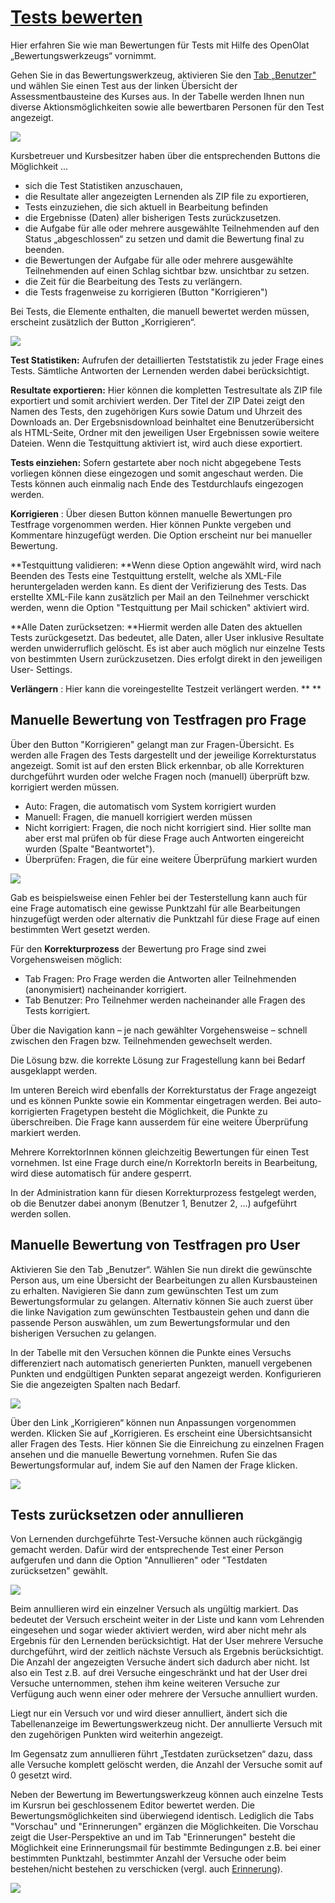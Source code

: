 #  [Tests bewerten](Tests+bewerten.html)

Hier erfahren Sie wie man Bewertungen für Tests mit Hilfe des OpenOlat
„Bewertungswerkzeugs“ vornimmt.

Gehen Sie in das Bewertungswerkzeug, aktivieren Sie den [Tab „Benutzer"
](../../pages/viewpage.action%EF%B9%96pageId=108593698.html)und wählen Sie
einen Test aus der linken Übersicht der Assessmentbausteine des Kurses aus.
In der Tabelle werden Ihnen nun diverse Aktionsmöglichkeiten sowie alle
bewertbaren Personen für den Test angezeigt.

![](../../download/attachments/590041/Test_Bewertungswerkzeug.png)

Kursbetreuer und Kursbesitzer haben über die entsprechenden Buttons die
Möglichkeit …

  * sich die Test Statistiken anzuschauen,
  * die Resultate aller angezeigten Lernenden als ZIP file zu exportieren,
  * Tests einzuziehen, die sich aktuell in Bearbeitung befinden
  * die Ergebnisse (Daten) aller bisherigen Tests zurückzusetzen.
  * die Aufgabe für alle oder mehrere ausgewählte Teilnehmenden auf den Status „abgeschlossen“ zu setzen und damit die Bewertung final zu beenden.
  * die Bewertungen der Aufgabe für alle oder mehrere ausgewählte Teilnehmenden auf einen Schlag sichtbar bzw. unsichtbar zu setzen.
  * die Zeit für die Bearbeitung des Tests zu verlängern.
  * die Tests fragenweise zu korrigieren (Button "Korrigieren")

Bei Tests, die Elemente enthalten, die manuell bewertet werden müssen,
erscheint zusätzlich der Button „Korrigieren“.

![](../../download/attachments/590041/Test_korrigieren.png)

  

 **Test Statistiken:** Aufrufen der detaillierten Teststatistik zu jeder Frage
eines Tests. Sämtliche Antworten der Lernenden werden dabei berücksichtigt.

 **Resultate exportieren:** Hier können die kompletten Testresultate als ZIP
file exportiert und somit archiviert werden. Der Titel der ZIP Datei zeigt den
Namen des Tests, den zugehörigen Kurs sowie Datum und Uhrzeit des Downloads
an. Der Ergebsnisdownload beinhaltet eine Benutzerübersicht als HTML-Seite,
Ordner mit den jeweiligen User Ergebnissen sowie weitere Dateien. Wenn die
Testquittung aktiviert ist, wird auch diese exportiert.

 **Tests einziehen:** Sofern gestartete aber noch nicht abgegebene Tests
vorliegen können diese eingezogen und somit angeschaut werden. Die Tests
können auch einmalig nach Ende des Testdurchlaufs eingezogen werden.

 **Korrigieren** : Über diesen Button können manuelle Bewertungen pro
Testfrage vorgenommen werden. Hier können Punkte vergeben und Kommentare
hinzugefügt werden. Die Option erscheint nur bei manueller Bewertung.

 **Testquittung validieren:  **Wenn diese Option angewählt wird, wird nach
Beenden des Tests eine Testquittung erstellt, welche als XML-File
heruntergeladen werden kann. Es dient der Verifizierung des Tests. Das
erstellte XML-File kann zusätzlich per Mail an den Teilnehmer verschickt
werden, wenn die Option "Testquittung per Mail schicken" aktiviert wird.

 **Alle Daten zurücksetzen:  **Hiermit werden alle Daten des aktuellen Tests
zurückgesetzt. Das bedeutet, alle Daten, aller User inklusive Resultate werden
unwiderruflich gelöscht. Es ist aber auch möglich nur einzelne Tests von
bestimmten Usern zurückzusetzen. Dies erfolgt direkt in den jeweiligen User-
Settings.

 **Verlängern** : Hier kann die voreingestellte Testzeit verlängert werden. **
**

## Manuelle Bewertung von Testfragen pro Frage

Über den Button "Korrigieren" gelangt man zur Fragen-Übersicht. Es werden alle
Fragen des Tests dargestellt und der jeweilige Korrekturstatus angezeigt.
Somit ist auf den ersten Blick erkennbar, ob alle Korrekturen durchgeführt
wurden oder welche Fragen noch (manuell) überprüft bzw. korrigiert werden
müssen.

  * Auto: Fragen, die automatisch vom System korrigiert wurden
  * Manuell: Fragen, die manuell korrigiert werden müssen
  * Nicht korrigiert: Fragen, die noch nicht korrigiert sind. Hier sollte man aber erst mal prüfen ob für diese Frage auch Antworten eingereicht wurden (Spalte "Beantwortet").
  * Überprüfen: Fragen, die für eine weitere Überprüfung markiert wurden

![](../../download/attachments/590041/Test_korrigieren_Fragen%EF%B9%96version=1&modificationDate=1624811693000&api=v2.jpg)

Gab es beispielsweise einen Fehler bei der Testerstellung kann auch für eine
Frage automatisch eine gewisse Punktzahl für alle Bearbeitungen hinzugefügt
werden oder alternativ die Punktzahl für diese Frage auf einen bestimmten Wert
gesetzt werden.

Für den  **Korrekturprozess**  der Bewertung pro Frage sind zwei
Vorgehensweisen möglich:

  * Tab Fragen: Pro Frage werden die Antworten aller Teilnehmenden (anonymisiert) nacheinander korrigiert.
  * Tab Benutzer: Pro Teilnehmer werden nacheinander alle Fragen des Tests korrigiert.

Über die Navigation kann – je nach gewählter Vorgehensweise – schnell zwischen
den Fragen bzw. Teilnehmenden gewechselt werden.

Die Lösung bzw. die korrekte Lösung zur Fragestellung kann bei Bedarf
ausgeklappt werden.

Im unteren Bereich wird ebenfalls der Korrekturstatus der Frage angezeigt und
es können Punkte sowie ein Kommentar eingetragen werden. Bei auto-korrigierten
Fragetypen besteht die Möglichkeit, die Punkte zu überschreiben. Die Frage
kann ausserdem für eine weitere Überprüfung markiert werden.

Mehrere KorrektorInnen können gleichzeitig Bewertungen für einen Test
vornehmen. Ist eine Frage durch eine/n KorrektorIn bereits in Bearbeitung,
wird diese automatisch für andere gesperrt.

In der Administration kann für diesen Korrekturprozess festgelegt werden, ob
die Benutzer dabei anonym (Benutzer 1, Benutzer 2, ...) aufgeführt werden
sollen.

## Manuelle Bewertung von Testfragen pro User

Aktivieren Sie den Tab „Benutzer“. Wählen Sie nun direkt die gewünschte Person
aus, um eine Übersicht der Bearbeitungen zu allen Kursbausteinen zu erhalten.
Navigieren Sie dann zum gewünschten Test um zum Bewertungsformular zu
gelangen. Alternativ können Sie auch zuerst über die linke Navigation zum
gewünschten Testbaustein gehen und dann die passende Person auswählen, um zum
Bewertungsformular und den bisherigen Versuchen zu gelangen.

In der Tabelle mit den Versuchen können die Punkte eines Versuchs
differenziert nach automatisch generierten Punkten, manuell vergebenen Punkten
und endgültigen Punkten separat angezeigt werden. Konfigurieren Sie die
angezeigten Spalten nach Bedarf.

![](../../download/attachments/590041/Test_korrigieren.png)

Über den Link „Korrigieren“ können nun Anpassungen vorgenommen werden. Klicken
Sie auf „Korrigieren. Es erscheint eine Übersichtsansicht aller Fragen des
Tests. Hier können Sie die Einreichung zu einzelnen Fragen ansehen und die
manuelle Bewertung vornehmen. Rufen Sie das Bewertungsformular auf, indem Sie
auf den Namen der Frage klicken.

![](../../download/attachments/590041/Test_Bewertungswerkzeug1.png)

## Tests zurücksetzen oder annullieren

Von Lernenden durchgeführte Test-Versuche können auch rückgängig gemacht
werden. Dafür wird der entsprechende Test einer Person aufgerufen und dann die
Option "Annullieren" oder "Testdaten zurücksetzen" gewählt.

![](../../download/attachments/590041/Test_annullieren_zuruecksetzen%EF%B9%96version=2&modificationDate=1627746463000&api=v2.jpg)

Beim annullieren wird ein einzelner Versuch als ungültig markiert.  Das
bedeutet der Versuch erscheint weiter in der Liste und kann vom Lehrenden
eingesehen und sogar wieder aktiviert werden, wird aber nicht mehr als
Ergebnis für den Lernenden berücksichtigt. Hat der User mehrere Versuche
durchgeführt, wird der zeitlich nächste Versuch als Ergebnis berücksichtigt.
Die Anzahl der angezeigten Versuche ändert sich dadurch aber nicht. Ist also
ein Test z.B. auf drei Versuche eingeschränkt und hat der User drei Versuche
unternommen, stehen ihm keine weiteren Versuche zur Verfügung auch wenn einer
oder mehrere der Versuche annulliert wurden.

Liegt nur ein Versuch vor und wird dieser annulliert, ändert sich die
Tabellenanzeige im Bewertungswerkzeug nicht. Der annullierte Versuch mit den
zugehörigen Punkten wird weiterhin angezeigt.

Im Gegensatz zum annullieren führt „Testdaten zurücksetzen“ dazu, dass alle
Versuche komplett gelöscht werden, die Anzahl der Versuche somit auf 0 gesetzt
wird.

Neben der Bewertung im Bewertungswerkzeug können auch einzelne Tests im
Kursrun bei geschlossenem Editor bewertet werden. Die Bewertungsmöglichkeiten
sind überwiegend identisch. Lediglich die Tabs "Vorschau" und "Erinnerungen"
ergänzen die Möglichkeiten. Die Vorschau zeigt die User-Perspektive an und im
Tab "Erinnerungen" besteht die Möglichkeit eine Erinnerungsmail für bestimmte
Bedingungen  z.B. bei einer bestimmten Punktzahl, bestimmter Anzahl der
Versuche oder beim bestehen/nicht bestehen zu verschicken (vergl. auch
[Erinnerung](Erinnerung.html)).

![](../../download/attachments/590041/Test_Kursrun16.png)

  

